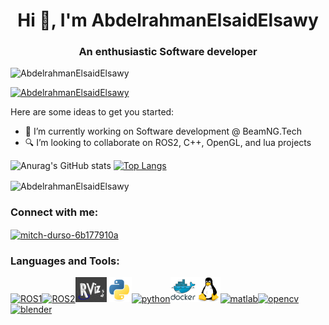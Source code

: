 <h1 align="center">Hi 👋, I'm AbdelrahmanElsaidElsawy </h1>
<h3 align="center">An enthusiastic Software developer </h3>

<p align="left"><img src="https://komarev.com/ghpvc/?username=AbdelrahmanElsaidElsawy&label=Profile%20views&color=0e75b6&style=flat" alt="AbdelrahmanElsaidElsawy" /></p>

<p align="left"><a href="https://github.com/ryo-ma/github-profile-trophy"><img src="https://github-profile-trophy.vercel.app/?username=AbdelrahmanElsaidElsawy" alt="AbdelrahmanElsaidElsawy" /></a></p>

Here are some ideas to get you started:

- 🔭 I’m currently working on Software development @ BeamNG.Tech 
- 🔍 I’m looking to collaborate on ROS2, C++, OpenGL, and lua projects  



![Anurag's GitHub stats](https://github-readme-stats.vercel.app/api?username=AbdelrahmanElsaidElsawy&count_private=true&theme=buefy&show_icons=true)
[![Top Langs](https://github-readme-stats.vercel.app/api/top-langs/?username=AbdelrahmanElsaidElsawy&layout=compact)](https://github.com/AbdelrahmanElsaidElsawy/github-readme-stats)
<p><img align="center" src="https://github-readme-streak-stats.herokuapp.com/?user=AbdelrahmanElsaidElsawy&" alt="AbdelrahmanElsaidElsawy" /></p>

<h3 align="left">Connect with me:</h3>
<p align="left">
<a href="https://www.linkedin.com/in/abdelrahman-elsaid-elsawy/" target="blank"><img align="center" src="https://raw.githubusercontent.com/rahuldkjain/github-profile-readme-generator/master/src/images/icons/Social/linked-in-alt.svg" alt="mitch-durso-6b177910a" height="30" width="40" /></a>


<h3 align="left">Languages and Tools:</h3>
<a href="https://www.ros.org/" target="_blank"><img src="https://assets.skyfilabs.com/images/blog/10-simple-ros-projects-for-beginners.webp" alt="ROS1" width="80" height="40"/></a><a href="https://docs.ros.org/en/rolling/index.html" target="_blank"><img src="https://www.freshconsulting.com/wp-content/uploads/fly-images/33744/ROS-2_logo-1920x9999.png" alt="ROS2" width="90" height="40"/></a><a href="http://wiki.ros.org/rviz" target="_blank"><img src="https://raw.githubusercontent.com/ros-visualization/rviz/noetic-devel/images/splash.png" alt="Rviz" width="50" height="40"/></a><a href="https://www.python.org" target="_blank"><img src="https://raw.githubusercontent.com/devicons/devicon/master/icons/python/python-original.svg" alt="python" width="40" height="40"/></a><a href="https://cplusplus.com/" target="_blank"><img src="https://cdn.worldvectorlogo.com/logos/c.svg" alt="python" width="40" height="40"/></a><a href="https://www.docker.com/" target="_blank"><img src="https://raw.githubusercontent.com/devicons/devicon/master/icons/docker/docker-original-wordmark.svg" alt="docker" width="40" height="40"/></a><a href="https://www.linux.org/" target="_blank"><img src="https://raw.githubusercontent.com/devicons/devicon/master/icons/linux/linux-original.svg" alt="linux" width="40" height="40"/></a><a href="https://www.mathworks.com/" target="_blank"><img src="https://upload.wikimedia.org/wikipedia/commons/2/21/Matlab_Logo.png" alt="matlab" width="40" height="40"/></a><a href="https://opencv.org/" target="_blank"><img src="https://www.vectorlogo.zone/logos/opencv/opencv-icon.svg" alt="opencv" width="40" height="40"/></a><a href="https://www.blender.org/" target="_blank"><img src="https://download.blender.org/branding/community/blender_community_badge_white.svg" alt="blender" width="40" height="40"/></a>










<!--
## Abdelrahman Elsaid Elsawy
[![HamiltonPharmD StackOverflow](https://stackoverflow-badge.vercel.app/?userID=12133214)](https://stackoverflow.com/users/12133214/mohd-yashim-wong)
<a href="https://www.ros.org/" target="_blank"><img src="https://upload.wikimedia.org/wikipedia/commons/b/bb/Ros_logo.svg" alt="ROS" width="40" height="40"/></a> 
<h3 align="left">Languages and Tools:</h3>![TypeScript](https://img.shields.io/badge/typescript-%23007ACC.svg?style=for-the-badge&logo=typescript&logoColor=white)
![Python](https://img.shields.io/badge/python-3670A0?style=for-the-badge&logo=python&logoColor=ffdd54)
![JavaScript](https://img.shields.io/badge/javascript-%23323330.svg?style=for-the-badge&logo=javascript&logoColor=%23F7DF1E)
![C#](https://img.shields.io/badge/c%23-%23239120.svg?style=for-the-badge&logo=c-sharp&logoColor=white)
![CSS3](https://img.shields.io/badge/css3-%231572B6.svg?style=for-the-badge&logo=css3&logoColor=white)
![HTML5](https://img.shields.io/badge/html5-%23E34F26.svg?style=for-the-badge&logo=html5&logoColor=white)
![PHP](https://img.shields.io/badge/php-%23777BB4.svg?style=for-the-badge&logo=php&logoColor=white) 
-->
